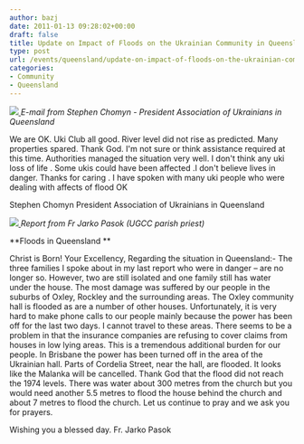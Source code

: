 ```yaml
---
author: bazj
date: 2011-01-13 09:28:02+00:00
draft: false
title: Update on Impact of Floods on the Ukrainian Community in Queensland
type: post
url: /events/queensland/update-on-impact-of-floods-on-the-ukrainian-community-in-queensland/
categories:
- Community
- Queensland
---
```


_[![](http://www.ozeukes.com/wp-content/uploads/2011/01/AUQ.jpg)
](http://www.ozeukes.com/wp-content/uploads/2011/01/AUQ.jpg)E-mail from Stephen Chomyn - President Association of Ukrainians in Queensland_

We are OK. Uki Club all good. River level did not rise as predicted. Many properties spared. Thank God. I'm not sure or think assistance required at this time. Authorities managed the situation very well. I don't think any uki loss of life . Some ukis could have been affected .I don't believe lives in danger. Thanks for caring . I have spoken with many uki people who were dealing with affects of flood OK

Stephen Chomyn President Association of Ukrainians in Queensland

_[![](http://www.ozeukes.com/wp-content/uploads/2011/01/vysh01a.gif)
](http://www.ozeukes.com/wp-content/uploads/2011/01/vysh01a.gif)Report from Fr Jarko Pasok (UGCC parish priest)_

**Floods in Queensland
**

Christ is Born!
Your Excellency,
Regarding the situation in Queensland:-
The three families I spoke about in my last report who were in danger – are no longer so. However, two are still isolated and one family still has water under the house.
The most damage was suffered by our people in the suburbs of Oxley, Rockley and the surrounding areas.
The Oxley community hall is flooded as are a number of other houses.
Unfortunately, it is very hard to make phone calls to our people mainly because the power has been off for the last two days.
I cannot travel to these areas.
There seems to be a problem in that the insurance companies are refusing to cover claims from houses in low lying areas. This is a tremendous additional burden for our people.
In Brisbane the power has been turned off in the area of the Ukrainian hall. Parts of Cordelia Street, near the hall, are flooded. It looks like the Malanka will be cancelled.
Thank God that the flood did not reach the 1974 levels.
There was water about 300 metres from the church but you would need another 5.5 metres to flood the house behind the church and about 7 metres to flood the church.
Let us continue to pray and we ask you for prayers.

Wishing you a blessed day.
Fr. Jarko Pasok

